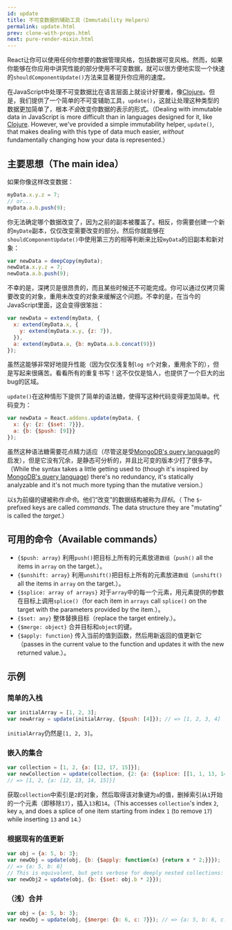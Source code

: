 ```yaml
---
id: update
title: 不可变数据的辅助工具（Immutability Helpers）
permalink: update.html
prev: clone-with-props.html
next: pure-render-mixin.html
---
```


React让你可以使用任何你想要的数据管理风格，包括数据可变风格。然而，如果你能够在你应用中讲究性能的部分使用不可变数据，就可以很方便地实现一个快速的`shouldComponentUpdate()`方法来显著提升你应用的速度。

在JavaScript中处理不可变数据比在语言层面上就设计好要难，像[Clojure](http://clojure.org/)。但是，我们提供了一个简单的不可变辅助工具，`update()`，这就让处理这种类型的数据更加简单了，根本*不会*改变你数据的表示的形式。（Dealing with immutable data in JavaScript is more difficult than in languages designed for it, like [Clojure](http://clojure.org/). However, we've provided a simple immutability helper, `update()`, that makes dealing with this type of data much easier, *without* fundamentally changing how your data is represented.）

## 主要思想（The main idea）

如果你像这样改变数据：

```js
myData.x.y.z = 7;
// or...
myData.a.b.push(9);
```

你无法确定哪个数据改变了，因为之前的副本被覆盖了。相反，你需要创建一个新的`myDate`副本，仅仅改变需要改变的部分。然后你就能够在`shouldComponentUpdate()`中使用第三方的相等判断来比较`myData`的旧副本和新对象：

```js
var newData = deepCopy(myData);
newData.x.y.z = 7;
newData.a.b.push(9);
```

不幸的是，深拷贝是很昂贵的，而且某些时候还不可能完成。你可以通过仅拷贝需要改变的对象，重用未改变的对象来缓解这个问题。不幸的是，在当今的JavaScript里面，这会变得很笨拙：

```js
var newData = extend(myData, {
  x: extend(myData.x, {
    y: extend(myData.x.y, {z: 7}),
  }),
  a: extend(myData.a, {b: myData.a.b.concat(9)})
});
```

虽然这能够非常好地提升性能（因为仅仅浅复制`log n`个对象，重用余下的），但是写起来很痛苦。看看所有的重复书写！这不仅仅是恼人，也提供了一个巨大的出bug的区域。

`update()`在这种情形下提供了简单的语法糖，使得写这种代码变得更加简单。代码变为：

```js
var newData = React.addons.update(myData, {
  x: {y: {z: {$set: 7}}},
  a: {b: {$push: [9]}}
});
```

虽然这种语法糖需要花点精力适应（尽管这是受[MongoDB's query language](http://docs.mongodb.org/manual/core/crud-introduction/#query)的启发），但是它没有冗余，是静态可分析的，并且比可变的版本少打了很多字。（While the syntax takes a little getting used to (though it's inspired by [MongoDB's query language](http://docs.mongodb.org/manual/core/crud-introduction/#query)) there's no redundancy, it's statically analyzable and it's not much more typing than the mutative version.）

以`$`为前缀的键被称作*命令*。他们“改变”的数据结构被称为*目标*。（
The `$`-prefixed keys are called *commands*. The data structure they are "mutating" is called the *target*.）

## 可用的命令（Available commands）

  * `{$push: array}` 利用`push()`把目标上所有的元素放进`数组`（`push()` all the items in `array` on the target.）。
  * `{$unshift: array}` 利用`unshift()`把目标上所有的元素放进`数组`（`unshift()` all the items in `array` on the target.）。
  * `{$splice: array of arrays}` 对于`array`中的每一个元素，用元素提供的参数在目标上调用`splice()`（for each item in `arrays` call `splice()` on the target with the parameters provided by the item.）。
  * `{$set: any}` 整体替换目标（replace the target entirely.）。
  * `{$merge: object}` 合并目标和`object`的键。
  * `{$apply: function}` 传入当前的值到函数，然后用新返回的值更新它（passes in the current value to the function and updates it with the new returned value.）。

## 示例

### 简单的入栈

```js
var initialArray = [1, 2, 3];
var newArray = update(initialArray, {$push: [4]}); // => [1, 2, 3, 4]
```
`initialArray`仍然是`[1, 2, 3]`。

### 嵌入的集合

```js
var collection = [1, 2, {a: [12, 17, 15]}];
var newCollection = update(collection, {2: {a: {$splice: [[1, 1, 13, 14]]}}});
// => [1, 2, {a: [12, 13, 14, 15]}]
```
获取`collection`中索引是`2`的对象，然后取得该对象键为`a`的值，删掉索引从`1`开始的一个元素（即移除`17`），插入`13`和`14`。（This accesses `collection`'s index `2`, key `a`, and does a splice of one item starting from index `1` (to remove `17`) while inserting `13` and `14`.）

### 根据现有的值更新

```js
var obj = {a: 5, b: 3};
var newObj = update(obj, {b: {$apply: function(x) {return x * 2;}}});
// => {a: 5, b: 6}
// This is equivalent, but gets verbose for deeply nested collections:
var newObj2 = update(obj, {b: {$set: obj.b * 2}});
```

### （浅）合并

```js
var obj = {a: 5, b: 3};
var newObj = update(obj, {$merge: {b: 6, c: 7}}); // => {a: 5, b: 6, c: 7}
```

